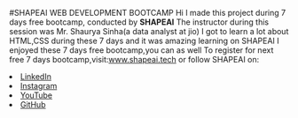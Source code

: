 #SHAPEAI WEB DEVELOPMENT BOOTCAMP
Hi I made this project during 7 days free bootcamp, conducted by <b>SHAPEAI</b>
The instructor during this session was Mr. Shaurya Sinha(a data analyst at jio)
I got to learn a lot about HTML,CSS during these 7 days and it was amazing learning on SHAPEAI
I enjoyed these 7 days free bootcamp,you can as well
To register for next free 7 days bootcamp,visit:www.shapeai.tech
or follow SHAPEAI on:
<li><a href=
       "https://in.linledin.com/company/shapeai">LinkedIn</a>
<li><a href=
       "https://www.instagram.com/shapeai/?hl=en">Instagram</a>   
<li><a href=       
       "https://www.youtube.com/channel/UCTUvDLTW9meuDXWcbmlSPdA">YouTube</a>
<li><a href=
       "https://github.com/shapeai">GitHub</a>
